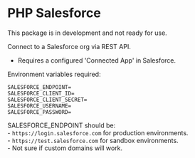 # PHP Salesforce

This package is in development and not ready for use.

Connect to a Salesforce org via REST API.
- Requires a configured 'Connected App' in Salesforce.

Environment variables required:
```
SALESFORCE_ENDPOINT=
SALESFORCE_CLIENT_ID=
SALESFORCE_CLIENT_SECRET=
SALESFORCE_USERNAME=
SALESFORCE_PASSWORD=
```
SALESFORCE_ENDPOINT should be:  
    - `https://login.salesforce.com` for production environments.  
    - `https://test.salesforce.com` for sandbox environments.  
    - Not sure if custom domains will work.